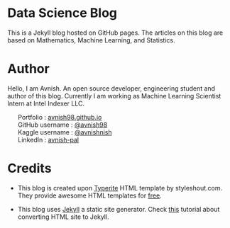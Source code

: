 Data Science Blog
=================

This is a Jekyll blog hosted on GitHub pages. The articles on this blog are based on Mathematics, Machine Learning, and Statistics.

# Author
Hello, I am Avnish. An open source developer, engineering student and author of this blog. Currently I am working as Machine Learning Scientist Intern at Intel Indexer LLC. 

   <ul style="list-style-type:none">
            <li>Portfolio : <a href="https://avnish98.github.io/" target="_blank">avnish98.github.io</a></li>
            <li>GitHub username : <a href="https://github.com/avnish98/" target="_blank">@avnish98</a></li>
            <li>Kaggle username : <a href="https://kaggle.com/avnishnish/" target="_blank">@avnishnish</a></li>
            <li>LinkedIn  : <a href="https://www.linkedin.com/in/avnish-pal/" target="_blank">avnish-pal</a></li>
</ul>

# Credits
* This blog is created upon [Typerite](https://www.styleshout.com/free-templates/typerite/) HTML template by styleshout.com. They provide awesome HTML templates for [free](https://www.styleshout.com/free-templates/).

* This blog uses [Jekyll](https://jekyllrb.com/) a static site generator. Check [this](https://jekyllrb.com/tutorials/convert-site-to-jekyll/) tutorial about converting HTML site to Jekyll.

